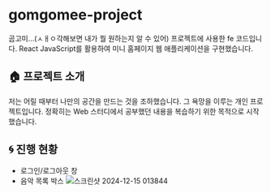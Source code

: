 # gomgomee-project
 곰고미...(ㅅㅐㅇ각해보면 내가 뭘 원하는지 알 수 있어) 프로젝트에 사용한 fe 코드입니다. React JavaScript를 활용하여 미니 홈페이지 웹 애플리케이션을 구현했습니다.


## 🏠 프로젝트 소개
저는 어릴 때부터 나만의 공간을 만드는 것을 조하했습니다. 그 욕망을 이루는 개인 프로젝트입니다. 정확히는 Web 스터디에서 공부했던 내용을 복습하기 위한 목적으로 시작했습니다.

## 🌀 진행 현황
- 로그인/로그아웃 창
- 음악 목록 박스
![스크린샷 2024-12-15 013844](https://github.com/user-attachments/assets/356e94ea-542b-4f3c-b20f-8b205cf6f660)
